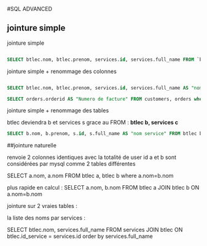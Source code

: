 #SQL ADVANCED

## jointure simple

jointure simple

```sql

SELECT btlec.nom, btlec.prenom, services.id, services.full_name FROM `btlec`, services where btlec.id_service=services.id;

```


jointure simple + renommage des colonnes
```sql

SELECT btlec.nom, btlec.prenom, services.id, services.full_name AS "nom service" FROM `btlec`, services where btlec.id_service=services.id

SELECT orders.orderid AS "Numero de facture" FROM customers, orders where customers.customerid=orders.customerid;

```

jointure simple + renommage des tables

btlec deviendra b et services s grace au FROM : **btlec b, services c**


```sql
SELECT b.nom, b.prenom, s.id, s.full_name AS "nom service" FROM btlec b, services s where b.id_service=s.id
```

##jointure naturelle


renvoie 2 colonnes identiques avec la totalité de user id
a et b sont considérées par mysql comme 2 tables différentes



SELECT a.nom, a.nom
FROM btlec a, btlec b where a.nom=b.nom

plus rapide en calcul :
SELECT a.nom, b.nom
FROM btlec a
JOIN btlec b ON 
a.nom=b.nom


jointure sur 2 vraies tables :

la liste des noms par services :

SELECT btlec.nom, services.full_name 
FROM services 
JOIN btlec
ON btlec.id_service = services.id
order by 
services.full_name 









